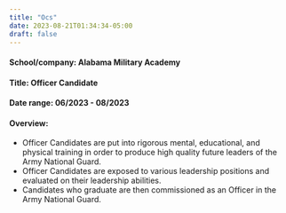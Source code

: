 ```yaml
---
title: "Ocs"
date: 2023-08-21T01:34:34-05:00
draft: false
---
```

#### School/company: Alabama Military Academy
#### Title: Officer Candidate
#### Date range: 06/2023 - 08/2023 
#### Overview:
- Officer Candidates are put into rigorous mental, educational, and physical training in order to produce high quality future leaders of the Army National Guard.
- Officer Candidates are exposed to various leadership positions and evaluated on their leadership abilities.
- Candidates who graduate are then commissioned as an Officer in the Army National Guard.
